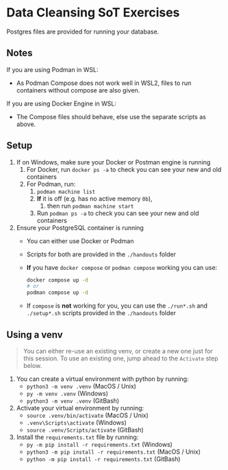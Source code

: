 # Data Cleansing SoT Exercises

Postgres files are provided for running your database.

## Notes

If you are using Podman in WSL:

- As Podman Compose does not work well in WSL2, files to run containers without compose are also given.

If you are using Docker Engine in WSL:

- The Compose files should behave, else use the separate scripts as above.

## Setup

1. If on Windows, make sure your Docker or Postman engine is running
    1. For Docker, run `docker ps -a` to check you can see your new and old containers
    1. For Podman, run:
        1. `podman machine list`
        1. **If** it is off (e.g. has no active memory `0b`),
            1. then run `podman machine start`
        1. Run `podman ps -a` to check you can see your new and old containers
1. Ensure your PostgreSQL container is running
    - You can either use Docker or Podman
    - Scripts for both are provided in the `./handouts` folder
    - **If** you have `docker compose` or `podman compose` working you can use:

        ```sh
        docker compose up -d
        # or
        podman compose up -d
        ```

    - If `compose` is **not** working for you, you can use the `./run*.sh` and `./setup*.sh` scripts provided in the `./handouts` folder

## Using a venv

> You can either re-use an existing venv, or create a new one just for this session. To use an existing one, jump ahead to the `Activate` step below.

1. You can create a virtual environment with python by running:
    - `python3 -m venv .venv` (MacOS / Unix)
    - `py -m venv .venv` (Windows)
    - `python3 -m venv .venv` (GitBash)
1. Activate your virtual environment by running:
    - `source .venv/bin/activate` (MacOS / Unix)
    - `.venv\Scripts\activate` (Windows)
    - `source .venv/Scripts/activate` (GitBash)
1. Install the `requirements.txt` file by running:
    - `py -m pip install -r requirements.txt` (Windows)
    - `python3 -m pip install -r requirements.txt` (MacOS / Unix)
    - `python -m pip install -r requirements.txt` (GitBash)
